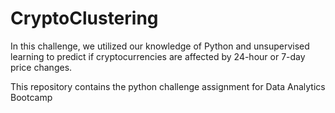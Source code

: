# CryptoClustering
In this challenge, we utilized our knowledge of Python and unsupervised learning to predict if cryptocurrencies are affected by 24-hour or 7-day price changes.

This repository contains the python challenge assignment for Data Analytics Bootcamp
